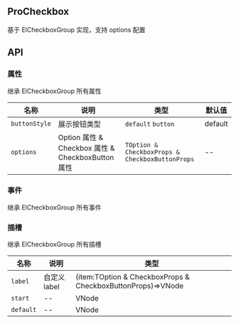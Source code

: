 ## ProCheckbox

基于 ElCheckboxGroup 实现，支持 options 配置

## API

### 属性

继承 ElCheckboxGroup 所有属性

| 名称          | 说明                                              | 类型                                            | 默认值  |
| ------------- | ------------------------------------------------- | ----------------------------------------------- | ------- |
| `buttonStyle` | 展示按钮类型                                      | `default` `button`                              | default |
| `options`     | Option 属性 & Checkbox 属性 & CheckboxButton 属性 | `TOption & CheckboxProps & CheckboxButtonProps` | --      |

### 事件

继承 ElCheckboxGroup 所有事件

### 插槽

继承 ElCheckboxGroup 所有插槽

| 名称      | 说明         | 类型                                                        |
| --------- | ------------ | ----------------------------------------------------------- |
| `label`   | 自定义 label | (item:TOption & CheckboxProps & CheckboxButtonProps)=>VNode |
| `start`   | --           | VNode                                                       |
| `default` | --           | VNode                                                       |
